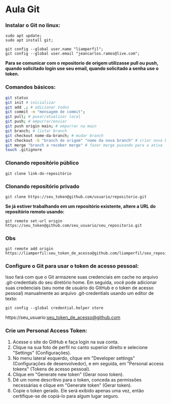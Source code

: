 # Aula Git

### Instalar o Git no linux:
```
sudo apt update;
sudo apt install git;
```
```
git config --global user.name "liamperfil";
git config --global user.email "jeancarlos.ramos@live.com";
```

**Para se comunicar com o repositorio de origem utilizasse pull ou push, quando solicitado login use seu email, quando solicitado a senha use o token.**
### Comandos básicos:
```bash
git status
git init # inicializar
git add .; # adicionar todos
git commit -m "mensagem de commit";
git pull; # puxar/atualizar local
git push; # empurrar/enviar
git push origin main; # empurrar na main
git branch; # listar branch
git checkout nome-da-branch; # mudar branch
git checkout -b "branch de origem" "nome da nova branch" # criar nova branch
git merge "branch a receber merge" # fazer merge puxando para a ativa
touch .gitignore
```
### Clonando repositório público
```
git clone link-do-repositório
```
### Clonando repositório privado
```
git clone https://seu_token@github.com/usuario/repositorio.git
```
**Se já estiver trabalhando em um repositório existente, altere a URL do repositório remoto usando:**
```
git remote set-url origin https://seu_token@github.com/seu_usuario/seu_repositorio.git
```
### Obs
```
git remote add origin https://liamperfil:seu_token_de_acesso@github.com/liamperfil/seu_repositório
```
### Configure o Git para usar o token de acesso pessoal:
Isso fará com que o Git armazene suas credenciais em cache no arquivo .git-credentials do seu diretório home. Em seguida, você pode adicionar suas credenciais (seu nome de usuário do GitHub e o token de acesso pessoal) manualmente ao arquivo .git-credentials usando um editor de texto:
```
git config --global credential.helper store
```
https://seu_usuario:seu_token_de_acesso@github.com
### Crie um Personal Access Token:
1. Acesse o site do GitHub e faça login na sua conta.
2. Clique na sua foto de perfil no canto superior direito e selecione "Settings" (Configurações).
3. No menu lateral esquerdo, clique em "Developer settings" (Configurações de desenvolvedor), e em seguida, em "Personal access tokens" (Tokens de acesso pessoal).
4. Clique em "Generate new token" (Gerar novo token).
5. Dê um nome descritivo para o token, conceda as permissões necessárias e clique em "Generate token" (Gerar token).
6. Copie o token gerado. Ele será exibido apenas uma vez, então certifique-se de copiá-lo para algum lugar seguro.